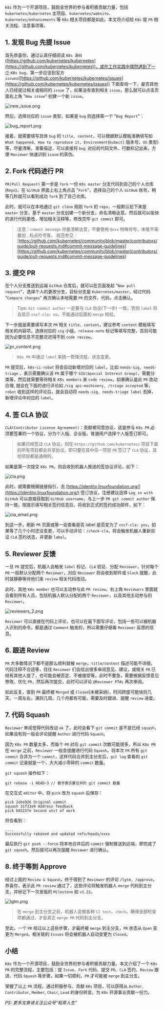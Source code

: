 `K8s` 作为一个开源项目，鼓励全世界的参与者积极贡献力量，包括 `kubernetes/kubernetes` 主项目、`kubernetes/website`、`kubernetes/enhancements` 等 `K8s` 相关项目都是如此。本文将介绍给 `K8s` 提 `PR` 相关流程、注意事项等。

## 1. 发现 Bug 先提 Issue
首先恭喜你，通过认真仔细阅读 `K8s 源码`([https://github.com/kubernetes/kubernetes](https://github.com/kubernetes/kubernetes))，或在工作实践中偶然遇到了一个 `K8s bug`，第一步应该到官方 `issues`([https://github.com/kubernetes/kubernetes/issues](https://github.com/kubernetes/kubernetes/issues)) 下面查询一下，是否其他人已经提过相关或相同的 `issue` 了，如果没有查到相关 `issue`，那么就可以点击页面右上角 "`New issue`" 创建一个新 `issue`。

![new_issue.png](https://p1-juejin.byteimg.com/tos-cn-i-k3u1fbpfcp/95a703ef73b9429d8eb25f71af9847c9~tplv-k3u1fbpfcp-watermark.image)

然后，选择对应的 `issue` 类型，如果是 `bug` 则选择第一个 "`Bug Report`"：

![bug_report.png](https://p3-juejin.byteimg.com/tos-cn-i-k3u1fbpfcp/ee746afdef694f9d9dad3cb51fbdca26~tplv-k3u1fbpfcp-watermark.image)

接着，就需要填写具体 `bug` 的 `title, content`，可以根据默认模板准确填写如 `What happened, How to reproduce it, Environment`(`kubectl` 版本号、`OS` 类型) 等，尽量清晰、准备描述，可以直接将 `bug `对应的代码文件、行数标记出来，方便 `Reviewer` 快速识别 `issue` 的真伪。


## 2. Fork 代码进行 PR
`PR(Pull Request)` 第一步是 `fork` 一份 `K8s master` 分支代码到自己的个人仓库(`Repo`)，在 `GitHub` 界面上右上角点击 "`Fork`"，选择自己的个人 `GitHub` 账号，稍等几秒就可以看到成功 `fork` 到了自己仓库。

此时，就可以在本地通过 `git clone` 刚刚 `fork` 的 `repo`，一般默认拉下来是 `master` 分支，基于 `master` 分支创建一个新分支，命名清晰达意。然后就可以愉快的进行代码更改，增加相关注释等，修改完毕 `git commit` 即可。

> 注意：`commit message` 尽量清晰达意，不要使用 `@xxx` 特殊符号，末尾不需要加 . 标点符号等。
> 规范参见：[https://github.com/kubernetes/community/blob/master/contributors/guide/pull-requests.md#commit-message-guidelines](https://github.com/kubernetes/community/blob/master/contributors/guide/pull-requests.md#commit-message-guidelines)

## 3. 提交 PR
在个人分支推送到远端 `GitHub` 仓库后，就可以在页面发起 "`New pull request`"，选择个人的更改分支，目标分支是 `Kubernetes/master`，经过代码 "`Compare changes`" 再次确认本地需要 `PR` 的文件、代码，点击确认。

> Tips: `Git commit author` 一定要与 `CLA` 协议(下一步) 一致，否则 `label` 将会显示 `cncf-cla: no`，不能通过后面的 `merge` 校验。

下一步就是需要填写本次 `PR` 相关 `title, content`，建议参考 `content` 模板填写相关的内容项，选择对应的 `sig` 小组，`release-note` 标记等填写完整，否则可能因为必要信息不完整迟迟得不到 `code review`。

![pr_content.png](https://p9-juejin.byteimg.com/tos-cn-i-k3u1fbpfcp/f3eddba5c0554289a08c4108bb81f3cd~tplv-k3u1fbpfcp-watermark.image)

> `K8s PR` 中通过 `label` 来统一管理流程、状态变更。

`PR` 提交后，`k8s-ci-robot` 将会自动新增对应的 `label`，比如 `needs-sig, needs-triage` ，表示需要确认该 `PR` 属于哪个 `SIG(Special Interest Group)`，需要分类等，然后就需要等待相关 `K8s members` 来 `code review`，如果确认是此 `PR` 改动合理, 就会在下面的进行评论如 `/sig api-machinery, /triage accepted` 等，`robot` 收到这样的评论后，就会自动将 `needs-sig, needs-triage label` 去掉，新增评论中对应的 `label`。



## 4. 签 CLA 协议
`CLA(Contributor License Agreement)`：贡献者同意协议，这是参与 `K8s PR` 必须要签署的一个协议，分为个人版、企业版，普通用户选择个人版签订即可。

> 如果已经签过 `CLA` 协议，则在 `https://github.com/kubernetes/` 项目下面的所有项目都会共享协议，即只要在其中任一项目 `PR` 签订了 `CLA` 协议，其他项目都是通用的。

如果是第一次提交 `K8s PR`，则会收到机器人推送的签协议评论，如下：

![cla.png](https://p9-juejin.byteimg.com/tos-cn-i-k3u1fbpfcp/23d598793e6a448f948d7f7d2c3c5ea3~tplv-k3u1fbpfcp-watermark.image)

此时，就需要根据链接指引，去 [https://identity.linuxfoundation.org/](https://identity.linuxfoundation.org/) 签订协议，注册建议选择 `Log in with GitHub` 可以直接获取到 `GitHub username`，与上一步 `PR git commit author` 保持一致。按提示填写相关签约信息后，将收到正式的签约成功邮件，如下：

![cla_email.png](https://p1-juejin.byteimg.com/tos-cn-i-k3u1fbpfcp/b5c688f6ec6f4ce3990dda10bb17847f~tplv-k3u1fbpfcp-watermark.image)

到这一步，刷新 `PR` 页面或等一会查看是否 label 是否变为了 `cncf-cla: yes`，如果等了几个小时还没变更，可以手动评论：`/check-cla`，将会触发机器人重新验证 `CLA` 签约状态，并更新 `label`。

## 5. Reviewer 反馈
一旦 `PR` 提交后，机器人会触发 `label` 标记、`CLA` 验证、分配 `Reviewer`，针对每个 `PR` 一般默认分配两个 `Reviewer`，对应 `Reviewer` 将会收到邮件或 `Slack` 提醒，此时就静静等待他们来 `review` 相关代码改动。

此时，其他 `K8s member` 也可以主动参与此 `PR review`，右上角 `Reviewers` 里面就会看到所有人员，包括机器人默认分配的两个 `Reviewer`，以及其他主动参与的 `Reviewer`。


![reviewers_2.png](https://p3-juejin.byteimg.com/tos-cn-i-k3u1fbpfcp/8cc376a6127445f88a92428a1691636f~tplv-k3u1fbpfcp-watermark.image)

`Reviewer` 可以直接在代码上评论，也可以在最下面写评论，包括一些可以被机器人识别的命令，都是通过 `Comment` 触发的，所以需要仔细看 `Reviewer` 反馈的信息。

## 6. 跟进 Review

`PR` 大多数情况下都不是那么顺利就被 `merge`，`title/content` 描述可能不详细，代码注释不合适等，往往 `Reviewer` 们会给出很多审阅意见、建议，或相关 `PR` 已经有其他人提了，也可能会被否定、不被接受等，此时不要急，需要根据反馈意见修改、优化 `PR`，然后再次提交，此时可以评论 `@Reviewer PTAL` 再次审阅。

如此反复，直到 `PR` 最终被 `Merged` 或 `Closed`(未被采纳)，时间跨度可能快则几天、一周左右，满则几周、几个月都有可能，需要及时跟进、提醒 `review` 进度。



## 7. 代码 Squash
`Reviewer` 审阅觉得代码改动 `ok` 了，此时会看下 `git commit` 是不是已经 `squash`，如果没有则一般会评论提醒 `Author` 进行代码 `Squash`。

因为 `K8s PR` 数量太多，而每个 `PR` 对应 `git commit` 次数可能很多，所以 `K8s PR` 在 `merge` 之前，`Reviewer` 一般会提醒进行代码 `Squash`，将本次 `PR` 所有 `git commit` 合并为一个 `commit`，这样代码合并到主分支后，`git log` 查看的 `git commit` 记录就是一个，大大减小零碎的 `commit` 数量。

`git squash` 操作如下：
```shell
git rebase -i HEAD~3 // 数字表示要合并的 git commit 数量
```
在交互式 `editor` 中，将 `pick` 改为 `squash` 后保存：
```
pick 2ebe926 Original commit
squash 31f33e9 Address feedback
pick b0315fe Second unit of work
```

将会看到：
```
....
Successfully rebased and updated refs/heads/xxxx
```

最后执行 `git push --force` 将本地合并后的 `commit` 强制推送到远端，即完成了 `git squash`。然后就可以再次提醒 `Reviewer` 进行确认。


## 8. 终于等到 Approve
经过上面的 `Review & Squash`，终于得到了 `Reviewer` 的评论 `/lgtm, /approve`，恭喜你，表示此 `PR review` 通过了，这些评论将触发机器人 `merge` 代码到主分支，并标记下一次发版的 `Milestone` 如 `v1.22`。

![lgtm.png](https://p6-juejin.byteimg.com/tos-cn-i-k3u1fbpfcp/4499feae93c847aaa4b3ebca5897fceb~tplv-k3u1fbpfcp-watermark.image)

> 在 `merge` 到主分支之前，机器人会做各种 `CI test`、`check`，确保全部检查项都通过，才会真正 `merge PR` 代码到主分支。

至此，一个 `PR` 经过以上这些步骤，才最终被 `merge` 到主分支，`PR` 状态从 `Open` 变更为 `Merged`。相关联的 `Issues` 将会被机器人自动变更为 `Closed`。 

## 小结
`K8s` 作为一个开源项目，鼓励全世界的参与者积极贡献力量。本文介绍了一个 `K8s PR` 的完整流程，主要包括：提 `Issue`、`Fork` 代码、提交 `PR`、`CLA` 签约、`Review` 跟进、代码 `Squash` 等步骤，如果一切顺利，`PR` 才可能被 `merge` 到主分支。

掌握了以上 `PR` 流程，通过积极参与、贡献 `K8s` 项目，可以获得从 `Author`, `Contributor`, `Member`, `Chair`, `Lead` 的身份转变，为 `K8s` 开源事业贡献一份力。

*PS: 更多文章请关注公众号“稻草人生”*

